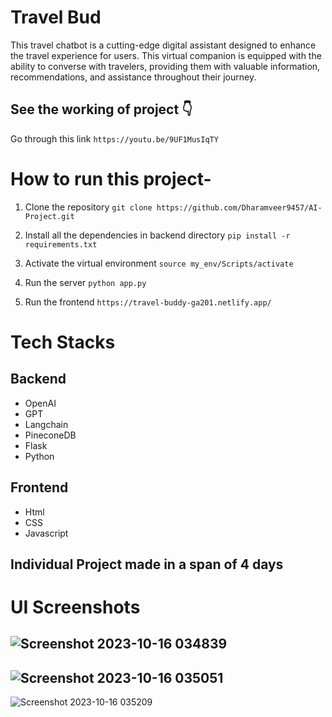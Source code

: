 # Travel Bud
This travel chatbot is a cutting-edge digital assistant designed to enhance the travel experience for users. This virtual companion is equipped with the ability to converse with travelers, providing them with valuable information, recommendations, and assistance throughout their journey.

## See the working of project 👇
Go through this link ```https://youtu.be/9UF1MusIqTY```

# How to run this project-
1. Clone the repository
```git clone https://github.com/Dharamveer9457/AI-Project.git```

2. Install all the dependencies in backend directory
```pip install -r requirements.txt```

3. Activate the virtual environment
```source my_env/Scripts/activate```

4. Run the server
```python app.py```

5. Run the frontend 
```https://travel-buddy-ga201.netlify.app/```

# Tech Stacks
## Backend
* OpenAI
* GPT
* Langchain
* PineconeDB
* Flask
* Python

## Frontend
* Html
* CSS
* Javascript

## Individual Project made in a span of 4 days

# UI Screenshots
![Screenshot 2023-10-16 034839](https://github.com/Dharamveer9457/AI-Project/assets/115460337/8f97eb1f-be6c-47d1-ad87-9d72f735b3ed)
---

![Screenshot 2023-10-16 035051](https://github.com/Dharamveer9457/AI-Project/assets/115460337/c654e7b9-ac47-4bda-8e2f-2d4ed49c7f71)
---

![Screenshot 2023-10-16 035209](https://github.com/Dharamveer9457/AI-Project/assets/115460337/e15398cf-bb75-4f8e-9b31-16b1d49b86d6)
